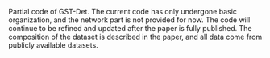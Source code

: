 Partial code of GST-Det. The current code has only undergone basic organization, and the network part is not provided for now. The code will continue to be refined and updated after the paper is fully published. The composition of the dataset is described in the paper, and all data come from publicly available datasets.
